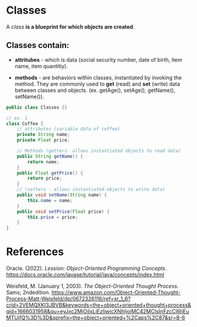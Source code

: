 # Classes 

A *class* **is a blueprint for which objects 
are created**.

## Classes contain: 
- **attritubes** - which is data (social security number, date of birth, item name, item quantitiy). 

- **methods** - are behaviors within classes, instantiated by invoking the method. They are commonly used to **get** (read) and **set** (write) data between classes and objects. (ex. getAge(), setAge(), getName(), setName()). 

``` java 
public class Classes {}

// ex. 1 
class Coffee { 
    // attributes (variable data of coffee)
    private String name;
    private Float price;

    // Methods (getters- allows instantiated objects to read data)
    public String getName() {
        return name;
    }
    public Float getPrice() {
        return price;
    }
    // (setters - allows instantiated objects to write data)
    public void setName(String name) {
        this.name = name;
    }
    public void setPrice(Float price) {
        this.price = price;
    }
}
```  

# References 
Oracle. (2022). *Lession: Object-Oriented Programming Concepts*. <https://docs.oracle.com/javase/tutorial/java/concepts/index.html>  

Weisfeld, M. (January 1, 2003). *The Object-Oriented Thought Process*. Sams; 2ndedition. <https://www.amazon.com/Object-Oriented-Thought-Process-Matt-Weisfeld/dp/0672326116/ref=sr_1_6?crid=2VEMQXKI3JBVB&keywords=the+object+oriented+thought+process&qid=1666031958&qu=eyJxc2MiOiIxLjEzIiwicXNhIjoiMC42MCIsInFzcCI6IjEuMTUifQ%3D%3D&sprefix=the+object+oriented+%2Caps%2C87&sr=8-6>
